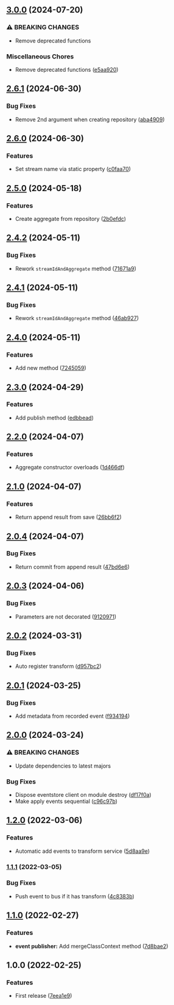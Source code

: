 ## [3.0.0](https://github.com/unlight/nestjs-cqrx/compare/v2.6.1...v3.0.0) (2024-07-20)


### ⚠ BREAKING CHANGES

* Remove deprecated functions

### Miscellaneous Chores

* Remove deprecated functions ([e5aa920](https://github.com/unlight/nestjs-cqrx/commit/e5aa9203d83f3317268ba459b9145a8bd70427dc))

## [2.6.1](https://github.com/unlight/nestjs-cqrx/compare/v2.6.0...v2.6.1) (2024-06-30)


### Bug Fixes

* Remove 2nd argument when creating repository ([aba4909](https://github.com/unlight/nestjs-cqrx/commit/aba4909b055f6a92562122c8fd6be997f87ff970))

## [2.6.0](https://github.com/unlight/nestjs-cqrx/compare/v2.5.0...v2.6.0) (2024-06-30)


### Features

* Set stream name via static property ([c0faa70](https://github.com/unlight/nestjs-cqrx/commit/c0faa70f4be28b4710dd710613d7f38bb01fc497))

## [2.5.0](https://github.com/unlight/nestjs-cqrx/compare/v2.4.2...v2.5.0) (2024-05-18)


### Features

* Create aggregate from repository ([2b0efdc](https://github.com/unlight/nestjs-cqrx/commit/2b0efdc39a9fc4524b91ed37b02551ae1ec458e2))

## [2.4.2](https://github.com/unlight/nestjs-cqrx/compare/v2.4.1...v2.4.2) (2024-05-11)


### Bug Fixes

* Rework `streamIdAndAggregate` method ([71671a9](https://github.com/unlight/nestjs-cqrx/commit/71671a927cc45147fc7ee1ae192845ba57f51823))

## [2.4.1](https://github.com/unlight/nestjs-cqrx/compare/v2.4.0...v2.4.1) (2024-05-11)


### Bug Fixes

* Rework `streamIdAndAggregate` method ([46ab927](https://github.com/unlight/nestjs-cqrx/commit/46ab9273efd0e124eb1b6729e7db0765d724d7a3))

## [2.4.0](https://github.com/unlight/nestjs-cqrx/compare/v2.3.0...v2.4.0) (2024-05-11)


### Features

* Add new method ([7245059](https://github.com/unlight/nestjs-cqrx/commit/7245059b7676bde25a7e43d0b5150bf3c0a8b055))

## [2.3.0](https://github.com/unlight/nestjs-cqrx/compare/v2.2.0...v2.3.0) (2024-04-29)


### Features

* Add publish method ([edbbead](https://github.com/unlight/nestjs-cqrx/commit/edbbeadb23d9cd9da6968b2c66c3cc72ddb581b4))

## [2.2.0](https://github.com/unlight/nestjs-cqrx/compare/v2.1.0...v2.2.0) (2024-04-07)


### Features

* Aggregate constructor overloads ([1d466df](https://github.com/unlight/nestjs-cqrx/commit/1d466dfc493647ea15ebbe7583268db6d505a239))

## [2.1.0](https://github.com/unlight/nestjs-cqrx/compare/v2.0.4...v2.1.0) (2024-04-07)


### Features

* Return append result from save ([26bb6f2](https://github.com/unlight/nestjs-cqrx/commit/26bb6f2b2d4be926b85ef60d1e291930e3c9f0ea))

## [2.0.4](https://github.com/unlight/nestjs-cqrx/compare/v2.0.3...v2.0.4) (2024-04-07)


### Bug Fixes

* Return commit from append result ([47bd6e6](https://github.com/unlight/nestjs-cqrx/commit/47bd6e6daaf7e5cd8f330f15cfeecb15ebcf0787))

## [2.0.3](https://github.com/unlight/nestjs-cqrx/compare/v2.0.2...v2.0.3) (2024-04-06)


### Bug Fixes

* Parameters are not decorated ([9120971](https://github.com/unlight/nestjs-cqrx/commit/9120971f186a8b4ec40468e6c7eacffbaee31ee2))

## [2.0.2](https://github.com/unlight/nestjs-cqrx/compare/v2.0.1...v2.0.2) (2024-03-31)


### Bug Fixes

* Auto register transform ([d957bc2](https://github.com/unlight/nestjs-cqrx/commit/d957bc24837c396d244cbbd8117a5606a3134e11))

## [2.0.1](https://github.com/unlight/nestjs-cqrx/compare/v2.0.0...v2.0.1) (2024-03-25)


### Bug Fixes

* Add metadata from recorded event ([f934194](https://github.com/unlight/nestjs-cqrx/commit/f9341948547c7833a7f55fc4ddd3ea5dabb1f9e5))

## [2.0.0](https://github.com/unlight/nestjs-cqrx/compare/v1.2.0...v2.0.0) (2024-03-24)


### ⚠ BREAKING CHANGES

* Update dependencies to latest majors

### Bug Fixes

* Dispose eventstore client on module destroy ([df17f0a](https://github.com/unlight/nestjs-cqrx/commit/df17f0a4590916e79009d4fee2740d65785fce53))
* Make apply events sequential ([c96c97b](https://github.com/unlight/nestjs-cqrx/commit/c96c97b991d7a97840a7e2ed19cd5c263c879a83))

## [1.2.0](https://github.com/unlight/nestjs-cqrx/compare/v1.1.1...v1.2.0) (2022-03-06)


### Features

* Automatic add events to transform service ([5d8aa9e](https://github.com/unlight/nestjs-cqrx/commit/5d8aa9ea73a8bd48855053e2d1c03948cc642984))

### [1.1.1](https://github.com/unlight/nestjs-cqrx/compare/v1.1.0...v1.1.1) (2022-03-05)


### Bug Fixes

* Push event to bus if it has transform ([4c8383b](https://github.com/unlight/nestjs-cqrx/commit/4c8383b7cb62e53f9efefa14ba0ec993cceb51de))

## [1.1.0](https://github.com/unlight/nestjs-cqrx/compare/v1.0.0...v1.1.0) (2022-02-27)


### Features

* **event publisher:** Add mergeClassContext method ([7d8bae2](https://github.com/unlight/nestjs-cqrx/commit/7d8bae2a3cbdd882d20b8ef4b055cc31a0127498))

## 1.0.0 (2022-02-25)


### Features

* First release ([7eea1e9](https://github.com/unlight/nestjs-cqrx/commit/7eea1e924c8cee75103ea3d6c5355b1affd98d16))
